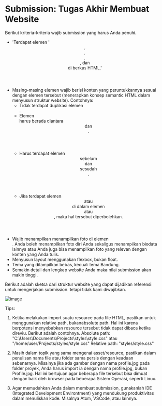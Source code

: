 # Submission: Tugas Akhir Membuat Website

Berikut kriteria-kriteria wajib submission yang harus Anda penuhi.

* 'Terdapat elemen '<header>, <footer>, <main>, <article>, dan <aside> di berkas HTML.'
* Masing-masing elemen wajib berisi konten yang peruntukkannya sesuai dengan elemen tersebut (menerapkan konsep semantic HTML dalam menyusun struktur website).
  Contohnya:
   * Tidak terdapat duplikasi elemen <main>.
   * Elemen <main> harus berada diantara <header> dan <footer>.
   * Harus terdapat elemen <header> sebelum <main> dan <footer> sesudah <main>.
   * Jika terdapat elemen <header> atau <footer> di dalam elemen <article> atau <aside>, maka hal tersebut diperbolehkan.
* Wajib menampilkan menampilkan foto di elemen <aside>. Anda boleh menampilkan foto diri Anda sekaligus menampilkan biodata lainnya atau Anda juga bisa menampilkan foto yang relevan dengan konten yang Anda tulis.
* Menyusun layout menggunakan flexbox, bukan float.
* Tema yang ditampilkan bebas, kecuali tema Bandung.
* Semakin detail dan lengkap website Anda maka nilai submission akan makin tinggi.

Berikut adalah sketsa dari struktur website yang dapat dijadikan referensi untuk mengerjakan submission. tetapi tidak kami diwajibkan.

![image](https://github.com/user-attachments/assets/a4bf2128-4b82-49ec-87d8-638284bba5ee)


Tips:
1. Ketika melakukan import suatu resource pada file HTML, pastikan untuk menggunakan relative path, bukanabsolute path. Hal ini karena berpotensi menyebabkan resource tersebut tidak dapat dibaca ketika direviu. Berikut adalah contohnya.
Absolute path: "C:\Users\Documents\Projects\styles\style.css" atau "/home/user/Projects/styles/style.css"
Relative path: "styles/style.css"

2. Masih dalam topik yang sama mengenai asset/resource, pastikan dalam penulisan nama file atau folder sama persis dengan keadaan sebenarnya. Misalnya jika ada gambar dengan nama profile.jpg pada folder proyek, Anda harus import ia dengan nama profile.jpg, bukan Profile.jpg. Hal ini bertujuan agar beberapa file tersebut bisa dimuat dengan baik oleh browser pada beberapa Sistem Operasi, seperti Linux.

3. Agar memudahkan Anda dalam membuat submission, gunakanlah IDE (Integrated Development Environtment) yang mendukung produktivitas dalam menuliskan kode. Misalnya Atom, VSCode, atau lainnya.
